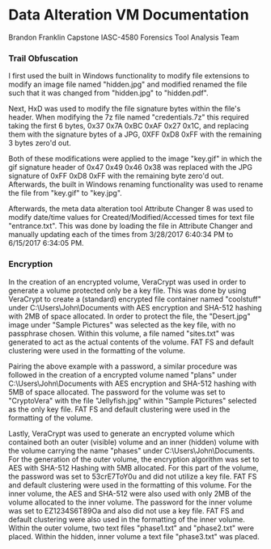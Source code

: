 # Data Alteration VM Documentation

Brandon Franklin
Capstone IASC-4580
Forensics Tool Analysis Team

### Trail Obfuscation
I first used the built in Windows functionality to modify file extensions to modify an image file named "hidden.jpg" and modified renamed the file such that it was changed from "hidden.jpg" to "hidden.pdf".

Next, HxD was used to modify the file signature bytes within the file's header. When modifying the 7z file named "credentials.7z" this required taking the first 6 bytes, 0x37 0x7A 0xBC 0xAF 0x27 0x1C, and replacing them with the signature bytes of a JPG, 0XFF 0xD8 0xFF with the remaining 3 bytes zero'd out.

Both of these modifications were applied to the image "key.gif" in which the gif signature header of 0x47 0x49 0x46 0x38 was replaced with the JPG signature of 0xFF 0xD8 0xFF with the remaining byte zero'd out. Afterwards, the built in Windows renaming functionality was used to rename the file from "key.gif" to "key.jpg".
 
Afterwards, the meta data alteration tool Attribute Changer 8 was used to modify date/time values for Created/Modified/Accessed times for text file "entrance.txt". This was done by loading the file in Attribute Changer and manually updating each of the times from 3/28/2017 6:40:34 PM to 6/15/2017 6:34:05 PM.

### Encryption

In the creation of an encrypted volume, VeraCrypt was used in order to generate a volume protected only be a key file. This was done by using VeraCrypt to create a (standard) encrypted file container named "coolstuff" under C:\Users\John\Documents with AES encryption and SHA-512 hashing with 2MB of space allocated. In order to protect the file, the "Desert.jpg" image under "Sample Pictures" was selected as the key file, with no passphrase chosen. Within this volume, a file named "sites.txt" was generated to act as the actual contents of the volume. FAT FS and default clustering were used in the formatting of the volume.

Pairing the above example with a password, a similar procedure was followed in the creation of a encrypted volume named "plans" under C:\Users\John\Documents with AES encryption and SHA-512 hashing with 5MB of space allocated. The password for the volume was set to "CryptoVera" with the file "Jellyfish.jpg" within "Sample Pictures" selected as the only key file. FAT FS and default clustering were used in the formatting of the volume.

Lastly, VeraCrypt was used to generate an encrypted volume which contained both an outer (visible) volume and an inner (hidden) volume with the volume carrying the name "phases" under C:\Users\John\Documents. For the generation of the outer volume, the encryption algorithm was set to AES with SHA-512 Hashing with 5MB allocated. For this part of the volume, the password was set to 53crE7ToY0u and did not utilize a key file. FAT FS and default clustering were used in the formatting of this volume. For the inner volume, the AES and SHA-512 were also used with only 2MB of the volume allocated to the inner volume. The password for the inner volume was set to EZ1234S6T89Oa and also did not use a key file. FAT FS and default clustering were also used in the formatting of the inner volume. Within the outer volume, two text files "phase1.txt" and "phase2.txt" were placed. Within the hidden, inner volume a text file "phase3.txt" was placed.